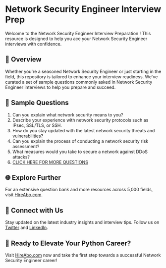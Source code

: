 # Network Security Engineer Interview Prep

Welcome to the Network Security Engineer Interview Preparation ! This resource is designed to help you ace your Network Security Engineer interviews with confidence.

## 🚀 Overview

Whether you're a seasoned Network Security Engineer or just starting in the field, this repository is tailored to enhance your interview readiness. We've curated a set of sample questions commonly asked in Network Security Engineer interviews to help you prepare and succeed.

## 📝 Sample Questions

1. Can you explain what network security means to you?
2. Describe your experience with network security protocols such as IPsec, SSL/TLS, or SSH.
3. How do you stay updated with the latest network security threats and vulnerabilities?
4. Can you explain the process of conducting a network security risk assessment?
5. What measures would you take to secure a network against DDoS attacks?
6. [CLICK HERE FOR MORE QUESTIONS](https://hireabo.com/job/0_2_16/Network%20Security%20Engineer)

## 🌐 Explore Further

For an extensive question bank and more resources across 5,000 fields, visit [HireAbo.com](https://www.hireabo.com).

## 📱 Connect with Us

Stay updated on the latest industry insights and interview tips. Follow us on [Twitter](https://twitter.com/hireabo) and [LinkedIn](https://www.linkedin.com/in/hire-abo-3609972a8/).

## 🚀 Ready to Elevate Your Python Career?

Visit [HireAbo.com](https://www.hireabo.com) now and take the first step towards a successful Network Security Engineer career!